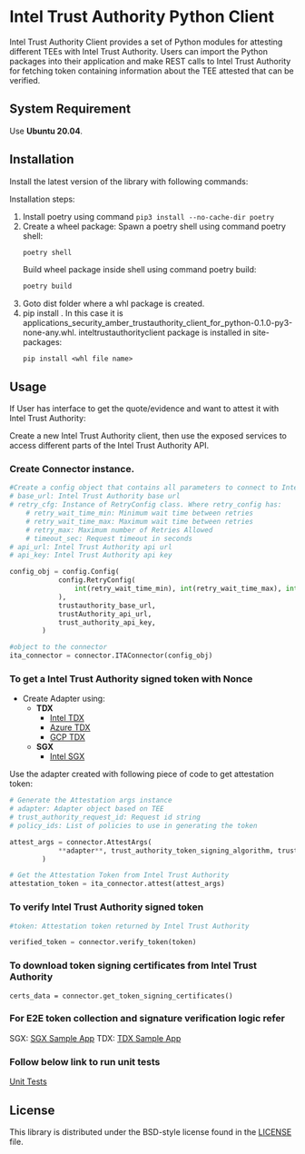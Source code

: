 # Intel Trust Authority Python Client 
Intel Trust Authority Client provides a set of Python modules for attesting different TEEs with Intel Trust Authority. Users can import the Python packages into their application and make REST calls to Intel Trust Authority for fetching token containing information about the TEE attested that can be verified.

## System Requirement

Use <b>Ubuntu 20.04</b>. 

## Installation
 
Install the latest version of the library with following commands:
 
Installation steps:
1) Install poetry using command `pip3 install --no-cache-dir poetry`
2) Create a wheel package:
    Spawn a poetry shell using command poetry shell:
    ```bash
    poetry shell
    ```
    Build wheel package inside shell using command poetry build:
    ```bash
    poetry build
    ```
3) Goto  dist folder where a whl package is created.
4) pip install <whl file name>. In this case it is applications_security_amber_trustauthority_client_for_python-0.1.0-py3-none-any.whl. inteltrustauthorityclient package is installed in site-packages:
    ```
    pip install <whl file name>
    ```

## Usage

If User has interface to get the quote/evidence and want to attest it with Intel Trust Authority:

Create a new Intel Trust Authority client, then use the exposed services to
access different parts of the Intel Trust Authority API.

### Create Connector instance.
```Python
#Create a config object that contains all parameters to connect to Intel Trust Authority and retry if there is 5XX error.
# base_url: Intel Trust Authority base url
# retry_cfg: Instance of RetryConfig class. Where retry_config has:
    # retry_wait_time_min: Minimum wait time between retries
    # retry_wait_time_max: Maximum wait time between retries
    # retry_max: Maximum number of Retries Allowed
    # timeout_sec: Request timeout in seconds
# api_url: Intel Trust Authority api url
# api_key: Intel Trust Authority api key

config_obj = config.Config(
            config.RetryConfig(
                int(retry_wait_time_min), int(retry_wait_time_max), int(retry_max), int(timeout_sec)
            ),
            trustauthority_base_url,
            trustAuthority_api_url,
            trust_authority_api_key,
        )

#object to the connector
ita_connector = connector.ITAConnector(config_obj)
```

### To get a Intel Trust Authority signed token with Nonce

- Create Adapter using:
    - **TDX**
        - [Intel TDX](./inteltrustauthorityclient/tdx/intel/README.md)
        - [Azure TDX](./inteltrustauthorityclient/tdx/azure/README.md)
        - [GCP TDX](./inteltrustauthorityclient/tdx/gcp/README.md)
    - **SGX**
        - [Intel SGX](./inteltrustauthorityclient/sgx/intel/README.md)


Use the adapter created with following piece of code to get attestation token:

```Python
# Generate the Attestation args instance
# adapter: Adapter object based on TEE
# trust_authority_request_id: Request id string
# policy_ids: List of policies to use in generating the token

attest_args = connector.AttestArgs(
            **adapter**, trust_authority_token_signing_algorithm, trust_authority_policy_match, trust_authority_request_id, policy_ids
        )

# Get the Attestation Token from Intel Trust Authority
attestation_token = ita_connector.attest(attest_args)
```

### To verify Intel Trust Authority signed token
```Python
#token: Attestation token returned by Intel Trust Authority

verified_token = connector.verify_token(token)
```

### To download token signing certificates from Intel Trust Authority
```
certs_data = connector.get_token_signing_certificates()
```

### For E2E token collection and signature verification logic refer
SGX: [SGX Sample App](./inteltrustauthorityclient/examples/sgx_sample_app/README.md)
TDX: [TDX Sample App](./inteltrustauthorityclient/examples/tdx_sample_app/README.md)


### Follow below link to run unit tests
[Unit Tests](./test/README.md) 

## License

This library is distributed under the BSD-style license found in the [LICENSE](./LICENSE)
file.
